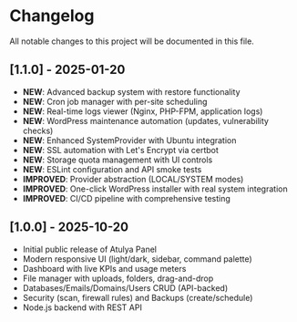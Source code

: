 # Changelog

All notable changes to this project will be documented in this file.

## [1.1.0] - 2025-01-20
- **NEW**: Advanced backup system with restore functionality
- **NEW**: Cron job manager with per-site scheduling
- **NEW**: Real-time logs viewer (Nginx, PHP-FPM, application logs)
- **NEW**: WordPress maintenance automation (updates, vulnerability checks)
- **NEW**: Enhanced SystemProvider with Ubuntu integration
- **NEW**: SSL automation with Let's Encrypt via certbot
- **NEW**: Storage quota management with UI controls
- **NEW**: ESLint configuration and API smoke tests
- **IMPROVED**: Provider abstraction (LOCAL/SYSTEM modes)
- **IMPROVED**: One-click WordPress installer with real system integration
- **IMPROVED**: CI/CD pipeline with comprehensive testing

## [1.0.0] - 2025-10-20
- Initial public release of Atulya Panel
- Modern responsive UI (light/dark, sidebar, command palette)
- Dashboard with live KPIs and usage meters
- File manager with uploads, folders, drag-and-drop
- Databases/Emails/Domains/Users CRUD (API-backed)
- Security (scan, firewall rules) and Backups (create/schedule)
- Node.js backend with REST API


